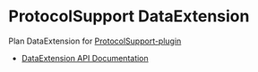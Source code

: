 # ProtocolSupport DataExtension
Plan DataExtension for [ProtocolSupport-plugin](https://github.com/ProtocolSupport/ProtocolSupport)

- [DataExtension API Documentation](https://github.com/plan-player-analytics/Plan/wiki/APIv5)

